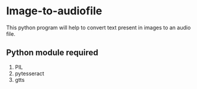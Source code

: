 # Image-to-audiofile
This python program will help to convert text present in images to an audio file.
<br>
## Python module required
1. PIL <br>
2. pytesseract <br>
3. gtts <br>
